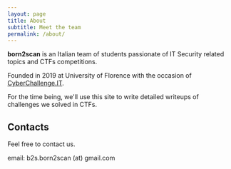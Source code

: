 ```yaml
---
layout: page
title: About
subtitle: Meet the team
permalink: /about/
---
```


**born2scan** is an Italian team of students passionate of IT Security related topics and CTFs competitions.

Founded in 2019 at University of Florence with the occasion of [CyberChallenge.IT](https://www.cyberchallenge.it).

For the time being, we'll use this site to write detailed writeups of challenges we solved in CTFs.

## Contacts

Feel free to contact us.

email: b2s.born2scan (at) gmail.com
